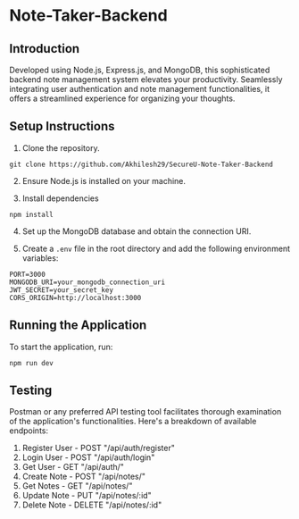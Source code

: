 # Note-Taker-Backend

## Introduction
Developed using Node.js, Express.js, and MongoDB, this sophisticated backend note management system elevates your productivity. Seamlessly integrating user authentication and note management functionalities, it offers a streamlined experience for organizing your thoughts.


## Setup Instructions
1. Clone the repository.
```
git clone https://github.com/Akhilesh29/SecureU-Note-Taker-Backend
```

2. Ensure Node.js is installed on your machine.

3. Install dependencies
```
npm install
```

4. Set up the MongoDB database and obtain the connection URI.

5. Create a `.env` file in the root directory and add the following environment variables:

```
PORT=3000
MONGODB_URI=your_mongodb_connection_uri
JWT_SECRET=your_secret_key
CORS_ORIGIN=http://localhost:3000
```


## Running the Application

To start the application, run:
```
npm run dev
```

## Testing
Postman or any preferred API testing tool facilitates thorough examination of the application's functionalities. Here's a breakdown of available endpoints:

1. Register User - POST "/api/auth/register" 
2. Login User - POST "/api/auth/login" 
3. Get User - GET "/api/auth/" 
4. Create Note - POST "/api/notes/" 
5. Get Notes - GET "/api/notes/" 
6. Update Note - PUT "/api/notes/:id" 
7. Delete Note - DELETE "/api/notes/:id"
